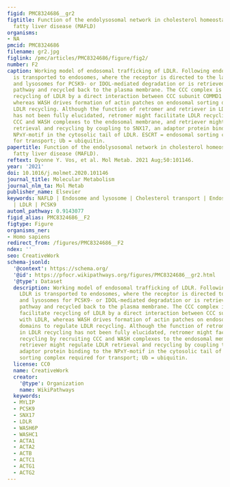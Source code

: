 ```yaml
---
figid: PMC8324686__gr2
figtitle: Function of the endolysosomal network in cholesterol homeostasis and metabolic-associated
  fatty liver disease (MAFLD)
organisms:
- NA
pmcid: PMC8324686
filename: gr2.jpg
figlink: /pmc/articles/PMC8324686/figure/fig2/
number: F2
caption: Working model of endosomal trafficking of LDLR. Following endocytosis, LDLR
  is transported to endosomes, where the receptor is directed to the late endosomes
  and lysosomes for PCSK9- or IDOL-mediated degradation or is retrieved from this
  pathway and recycled back to the plasma membrane. The CCC complex is known to facilitate
  recycling of LDLR by a direct interaction between CCC subunit COMMD1 with LDLR,
  whereas WASH drives formation of actin patches on endosomal sorting domains to regulate
  LDLR recycling. Although the function of retromer and retriever in LDLR recycling
  has not been fully elucidated, retromer might facilitate LDLR recycling by recruiting
  CCC and WASH complexes to the endosomal membrane, and retriever might regulate LDLR
  retrieval and recycling by coupling to SNX17, an adaptor protein binding to the
  NPxY-motif in the cytosolic tail of LDLR. ESCRT = endosomal sorting complex required
  for transport; Ub = ubiquitin.
papertitle: Function of the endolysosomal network in cholesterol homeostasis and metabolic-associated
  fatty liver disease (MAFLD).
reftext: Dyonne Y. Vos, et al. Mol Metab. 2021 Aug;50:101146.
year: '2021'
doi: 10.1016/j.molmet.2020.101146
journal_title: Molecular Metabolism
journal_nlm_ta: Mol Metab
publisher_name: Elsevier
keywords: NAFLD | Endosome and lysosome | Cholesterol transport | Endosomal sorting
  | LDLR | PCSK9
automl_pathway: 0.9143077
figid_alias: PMC8324686__F2
figtype: Figure
organisms_ner:
- Homo sapiens
redirect_from: /figures/PMC8324686__F2
ndex: ''
seo: CreativeWork
schema-jsonld:
  '@context': https://schema.org/
  '@id': https://pfocr.wikipathways.org/figures/PMC8324686__gr2.html
  '@type': Dataset
  description: Working model of endosomal trafficking of LDLR. Following endocytosis,
    LDLR is transported to endosomes, where the receptor is directed to the late endosomes
    and lysosomes for PCSK9- or IDOL-mediated degradation or is retrieved from this
    pathway and recycled back to the plasma membrane. The CCC complex is known to
    facilitate recycling of LDLR by a direct interaction between CCC subunit COMMD1
    with LDLR, whereas WASH drives formation of actin patches on endosomal sorting
    domains to regulate LDLR recycling. Although the function of retromer and retriever
    in LDLR recycling has not been fully elucidated, retromer might facilitate LDLR
    recycling by recruiting CCC and WASH complexes to the endosomal membrane, and
    retriever might regulate LDLR retrieval and recycling by coupling to SNX17, an
    adaptor protein binding to the NPxY-motif in the cytosolic tail of LDLR. ESCRT = endosomal
    sorting complex required for transport; Ub = ubiquitin.
  license: CC0
  name: CreativeWork
  creator:
    '@type': Organization
    name: WikiPathways
  keywords:
  - MYLIP
  - PCSK9
  - SNX17
  - LDLR
  - WASH6P
  - WASHC1
  - ACTA1
  - ACTA2
  - ACTB
  - ACTC1
  - ACTG1
  - ACTG2
---
```

